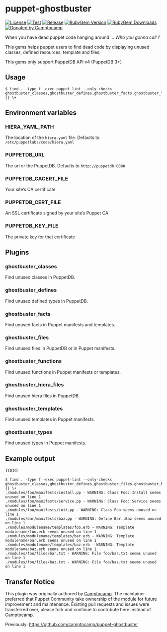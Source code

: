 puppet-ghostbuster
==================

[![License](https://img.shields.io/github/license/voxpupuli/puppet-ghostbuster.svg)](https://github.com/voxpupuli/puppet-ghostbuster/blob/master/LICENSE)
[![Test](https://github.com/voxpupuli/puppet-ghostbuster/actions/workflows/test.yml/badge.svg)](https://github.com/voxpupuli/puppet-ghostbuster/actions/workflows/test.yml)
[![Release](https://github.com/voxpupuli/puppet-ghostbuster/actions/workflows/release.yml/badge.svg)](https://github.com/voxpupuli/puppet-ghostbuster/actions/workflows/release.yml)
[![RubyGem Version](https://img.shields.io/gem/v/puppet-ghostbuster.svg)](https://rubygems.org/gems/puppet-ghostbuster)
[![RubyGem Downloads](https://img.shields.io/gem/dt/puppet-ghostbuster.svg)](https://rubygems.org/gems/puppet-ghostbuster)
[![Donated by Camptocamp](https://img.shields.io/badge/donated%20by-camptocamp-fb7047.svg)](#transfer-notice)

When you have dead puppet code hanging around ...
*Who you gonna call ?*


This gems helps puppet users to find dead code by displaying unused classes, defined resources, template and files.

This gems only support PuppetDB APi v4 (PuppetDB 3+)

Usage
-----

```shell
$ find . -type f -exec puppet-lint --only-checks ghostbuster_classes,ghostbuster_defines,ghostbuster_facts,ghostbuster_files,ghostbuster_functions,ghostbuster_hiera_files,ghostbuster_templates,ghostbuster_types {} \+
```

Environment variables
---------------------

### HIERA_YAML_PATH

The location of the `hiera.yaml` file. Defaults to `/etc/puppetlabs/code/hiera.yaml`

### PUPPETDB_URL

The url or the PuppetDB. Defaults to `http://puppetdb:8080`

### PUPPETDB_CACERT_FILE

Your site’s CA certificate

### PUPPETDB_CERT_FILE

An SSL certificate signed by your site’s Puppet CA

### PUPPETDB_KEY_FILE

The private key for that certificate

Plugins
-------

### ghostbuster_classes

Find unused classes in PuppetDB.

### ghostbuster_defines

Find unused defined types in PuppetDB.

### ghostbuster_facts

Find unused facts in Puppet manifests and templates.

### ghostbuster_files

Find unused files in PuppetDB or in Puppet manifests.

### ghostbuster_functions

Find unused functions in Puppet manifests or templates.

### ghostbuster_hiera_files

Find unused hiera files in PuppetDB.

### ghostbuster_templates

Find unused templates in Puppet manifests.

### ghostbuster_types

Find unused types in Puppet manifests.

Example output
--------------

TODO
```
$ find . -type f -exec puppet-lint --only-checks ghostbuster_classes,ghostbuster_defines,ghostbuster_files,ghostbuster_hiera_files,ghostbuster_templates {} \+
./modules/foo/manifests/install.pp - WARNING: Class Foo::Install seems unused on line 1
./modules/foo/manifests/service.pp - WARNING: Class Foo::Service seems unused on line 1
./modules/foo/manifests/init.pp - WARNING: Class Foo seems unused on line 1
./modules/bar/manifests/baz.pp - WARNING: Define Bar::Baz seems unused on line 1
./modules/modulename/templates/foo.erb - WARNING: Template modulename/foo.erb seems unused on line 1
./modules/modulename/templates/bar.erb - WARNING: Template modulename/bar.erb seems unused on line 1
./modules/modulename/templates/baz.erb - WARNING: Template modulename/baz.erb seems unused on line 1
./modules/foo/files/bar.txt - WARNING: File foo/bar.txt seems unused on line 1
./modules/foo/files/baz.txt - WARNING: File foo/baz.txt seems unused on line 1
```

## Transfer Notice

This plugin was originally authored by [Camptocamp](http://www.camptocamp.com).
The maintainer preferred that Puppet Community take ownership of the module for future improvement and maintenance.
Existing pull requests and issues were transferred over, please fork and continue to contribute here instead of Camptocamp.

Previously: https://github.com/camptocamp/puppet-ghostbuster

